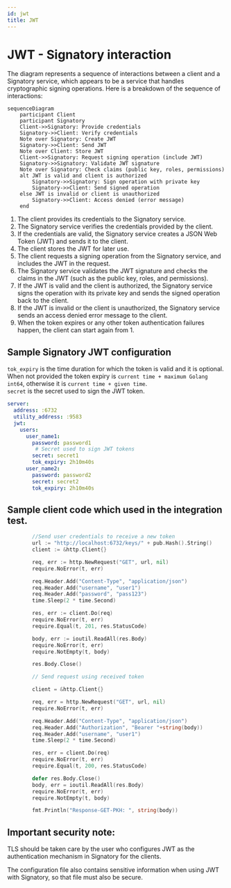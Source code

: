 ```yaml
---
id: jwt
title: JWT
---
```


# JWT - Signatory interaction

The diagram represents a sequence of interactions between a client and a Signatory service, which appears to be a service that handles cryptographic signing operations. Here is a breakdown of the sequence of interactions:

```mermaid
sequenceDiagram
    participant Client
    participant Signatory
    Client->>Signatory: Provide credentials
    Signatory->>Client: Verify credentials
    Note over Signatory: Create JWT
    Signatory->>Client: Send JWT
    Note over Client: Store JWT
    Client->>Signatory: Request signing operation (include JWT)
    Signatory->>Signatory: Validate JWT signature
    Note over Signatory: Check claims (public key, roles, permissions)
    alt JWT is valid and client is authorized
        Signatory->>Signatory: Sign operation with private key
        Signatory->>Client: Send signed operation
    else JWT is invalid or client is unauthorized
        Signatory->>Client: Access denied (error message)
    end
```

1. The client provides its credentials to the Signatory service.
2. The Signatory service verifies the credentials provided by the client.
3. If the credentials are valid, the Signatory service creates a JSON Web Token (JWT) and sends it to the client.
4. The client stores the JWT for later use.
5. The client requests a signing operation from the Signatory service, and includes the JWT in the request.
6. The Signatory service validates the JWT signature and checks the claims in the JWT (such as the public key, roles, and permissions).
7. If the JWT is valid and the client is authorized, the Signatory service signs the operation with its private key and sends the signed operation back to the client.
8. If the JWT is invalid or the client is unauthorized, the Signatory service sends an access denied error message to the client.
9. When the token expires or any other token authentication failures happen, the client can start again from 1. 

## Sample Signatory JWT configuration

`tok_expiry` is the time duration for which the token is valid and it is optional. When not provided the token expiry is `current time + maximum Golang int64`, otherwise it is `current time + given time`.   
`secret` is the secret used to sign the JWT token.

```yaml
server:
  address: :6732
  utility_address: :9583
  jwt:
    users:
      user_name1:
        password: password1
		 # Secret used to sign JWT tokens
        secret: secret1
        tok_expiry: 2h10m40s
      user_name2:
        password: password2
        secret: secret2
        tok_expiry: 2h10m40s
```

## Sample client code which used in the integration test.

```go
        //Send user credentials to receive a new token
        url := "http://localhost:6732/keys/" + pub.Hash().String()
		client := &http.Client{}

		req, err := http.NewRequest("GET", url, nil)
		require.NoError(t, err)

		req.Header.Add("Content-Type", "application/json")
		req.Header.Add("username", "user1")
		req.Header.Add("password", "pass123")
		time.Sleep(2 * time.Second)

		res, err := client.Do(req)
		require.NoError(t, err)
		require.Equal(t, 201, res.StatusCode)

		body, err := ioutil.ReadAll(res.Body)
		require.NoError(t, err)
		require.NotEmpty(t, body)

		res.Body.Close()

		// Send request using received token

		client = &http.Client{}

		req, err = http.NewRequest("GET", url, nil)
		require.NoError(t, err)

		req.Header.Add("Content-Type", "application/json")
		req.Header.Add("Authorization", "Bearer "+string(body))
		req.Header.Add("username", "user1")
		time.Sleep(2 * time.Second)

		res, err = client.Do(req)
		require.NoError(t, err)
		require.Equal(t, 200, res.StatusCode)

		defer res.Body.Close()
		body, err = ioutil.ReadAll(res.Body)
		require.NoError(t, err)
		require.NotEmpty(t, body)

		fmt.Println("Response-GET-PKH: ", string(body))
```


## Important security note:

TLS should be taken care by the user who configures JWT as the authentication mechanism in Signatory for the clients.

The configuration file also contains sensitive information when using JWT with Signatory, so that file must also be secure.